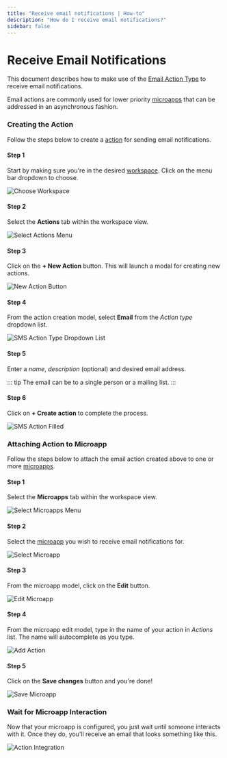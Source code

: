 ```yaml
---
title: "Receive email notifications | How-to"
description: "How do I receive email notifications?"
sidebar: false
---
```


# Receive Email Notifications

This document describes how to make use of the [Email Action Type](/reference/action-types/email/) to receive email notifications.

Email actions are commonly used for lower priority [microapps](/reference/microapps/) that can be addressed in an asynchronous fashion.

### Creating the Action

Follow the steps below to create a [action](/reference/actions/) for sending email notifications.

#### Step 1

Start by making sure you're in the desired [workspace](/reference/workspaces/). Click on the menu bar dropdown to choose.

![Choose Workspace](/images/navigation/choose-workspace-dropdown.png)

#### Step 2

Select the **Actions** tab within the workspace view.

![Select Actions Menu](/images/navigation/select-actions-menu.png)

#### Step 3

Click on the **+ New Action** button. This will launch a modal for creating new actions.

![New Action Button](/images/buttons/new-action.png)

#### Step 4

From the action creation model, select **Email** from the _Action type_ dropdown list.

![SMS Action Type Dropdown List](/images/modals/office-create-action-email.png)

#### Step 5

Enter a _name_, _description_ (optional) and desired email address.

::: tip
The email can be to a single person or a mailing list.
:::

#### Step 6

Click on **+ Create action** to complete the process.

![SMS Action Filled](/images/modals/office-create-action-email-filled.png)

### Attaching Action to Microapp

Follow the steps below to attach the email action created above to one or more [microapps](/reference/microapps/).

#### Step 1

Select the **Microapps** tab within the workspace view.

![Select Microapps Menu](/images/navigation/select-microapps-menu.png)

#### Step 2

Select the [microapp](/reference/microapps/) you wish to receive email notifications for.

![Select Microapp](/images/tree/personal-office-select-microapp.png)

#### Step 3

From the microapp model, click on the **Edit** button.

![Edit Microapp](/images/modals/personal-office-coffee-machine-edit-microapp.png)

#### Step 4

From the microapp edit model, type in the name of your action in _Actions_ list. The name will autocomplete as you type.

![Add Action](/images/modals/personal-office-coffee-machine-edit-microapp-actions-email.png)

#### Step 5

Click on the **Save changes** button and you're done!

![Save Microapp](/images/modals/personal-office-coffee-machine-edit-microapp-actions-email-save.png)

### Wait for Microapp Interaction 

Now that your microapp is configured, you just wait until someone interacts with it. Once they do, you'll receive an email that looks something like this.

![Action Integration](/images/actions/personal-office-coffee-machine-email.png)
